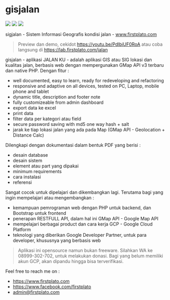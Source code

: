 # gisjalan

<img src="https://img.shields.io/github/license/ipang-dwi/xdesktop.svg" /> <img src="https://img.shields.io/badge/lab-firstplato.com-red.svg" /> <img src="https://img.shields.io/badge/need-donation-brightgreen.svg" />

sigjalan - Sistem Informasi Geografis kondisi jalan - www.firstplato.com

> Preview dan demo, cekidot https://youtu.be/PdlbiUF0RoA atau coba langsung di https://lab.firstplato.com/jalan

gisjalan - aplikasi JALAN KU - adalah aplikasi GIS atau SIG lokasi dan kualitas jalan, berbasis web dengan mempergunakan GMap API v3 terbaru dan native PHP. Dengan fitur :
- well documented, easy to learn, ready for redeveloping and refactoring
- responsive and adaptive on all devices, tested on PC, Laptop, mobile phone and tablet
- dynamic title, description and footer note
- fully customizeable from admin dashboard
- export data ke excel
- print data
- filter data per kategori atau field
- secure password saving with md5 one way hash + salt
- jarak ke tiap lokasi jalan yang ada pada Map (GMap API - Geolocation + Distance Calc)

Dilengkapi dengan dokumentasi dalam bentuk PDF yang berisi :
- desain database
- desain sistem
- element atau part yang dipakai
- minimum requirements
- cara instalasi
- referensi

Sangat cocok untuk dipelajari dan dikembangkan lagi. Terutama bagi yang ingin mempelajari atau mengembangkan :
- kemampuan pemrograman web dengan PHP untuk backend, dan Bootstrap untuk frontend
- penerapan RESTFULL API, dalam hal ini GMap API - Google Map API
- mempelajari berbagai product dan cara kerja GCP - Google Cloud Platform
- teknologi yang diberikan Google Developer Partner, untuk para developer, khususnya yang berbasis web

> Aplikasi ini opensource namun bukan freeware. Silahkan WA ke 08999-302-702, untuk melakukan donasi. Bagi yang belum memiliki akun GCP, akan dipandu hingga bisa terverifikasi.

Feel free to reach me on :
- https://www.firstplato.com
- https://www.facebook.com/firstplato
- admin@firstplato.com
